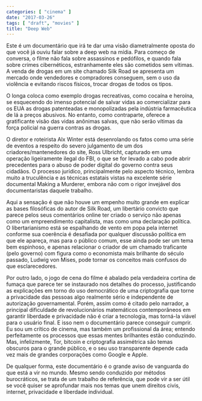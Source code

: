 ```yaml
---
categories: [ "cinema" ]
date: "2017-03-26"
tags: [ "draft", "movies" ]
title: "Deep Web"
---
```

Este é um documentário que irá te dar uma visão diametralmente oposta
do que você já ouviu falar sobre a deep web na mídia. Para começo
de conversa, o filme não fala sobre assassinos e pedófilos, e quando
fala sobre crimes cibernéticos, estranhamente eles são cometidos sem
vítimas. A venda de drogas em um site chamado Silk Road se apresenta um
mercado onde vendedores e compradores conseguem, sem o uso da violência
e evitando riscos físicos, trocar drogas de todos os tipos.

O longa coloca como exemplo drogas recreativas, como cocaína e heroína,
se esquecendo do imenso potencial de salvar vidas ao comercializar
para os EUA as drogas patenteadas e monopolizadas pela indústria
farmacêutica de lá a preços abusivos. No entanto, como contraparte,
oferece a gratificante visão das vidas anônimas salvas, que não serão
vítimas da força policial na guerra contras as drogas.

O diretor e roteirista Alx Winter está desenrolando os fatos
como uma série de eventos a respeito do severo julgamento de um
dos criadores/mantenedores do site, Ross Ulbricht, capturado em uma
operação ligeiramente ilegal do FBI, o que se for levado a cabo pode
abrir precedentes para o abuso de poder digital do governo contra seus
cidadãos. O processo jurídico, principalmente pelo aspecto técnico,
lembra muito a truculência e as técnicas estatais vistas na excelente
série documental Making a Murderer, embora não com o rigor invejável
dos documentaristas daquele trabalho.

Aqui a sensação é que não houve um empenho muito grande em explicar
as bases filosóficas do autor de Silk Road, um libertário convicto
que parece pelos seus comentários online ter criado o serviço não
apenas como um empreendimento capitalista, mas como uma declaração
política. O libertarianismo está se espalhando de vento em popa pela
internet conforme sua coerência é desafiada por qualquer discussão
política em que ele apareça, mas para o público comum, esse ainda pode
ser um tema bem espinhoso, e apenas relacionar o criador de um chamado
traficante (pelo governo) com figura como o economista mais brilhante
do século passado, Ludwig von Mises, pode tornar os conceitos mais
confusos do que esclarecedores.

Por outro lado, o jogo de cena do filme é abalado pela verdadeira
cortina de fumaça que parece ter se instaurado nos detalhes do processo,
justificando as explicações em torno do uso democrático de uma
criptografia que torne a privacidade das pessoas algo realmente sério e
independente de autorização governamental. Porém, assim como é citado
pelo narrador, a principal dificuldade de revolucionários matemáticos
contemporâneos em garantir liberdade e privacidade não é criar a
tecnologia, mas torná-la viável para o usuário final. E isso nem o
documentário parece conseguir cumprir. Eu sou um crítico de cinema,
mas também um profissional da área; entendo perfeitamente os processos
que essas mentes brilhantes estão conduzindo. Mas, infelizmente, Tor,
bitcoin e criptografia assimétrica são temas obscuros para o grande
público, e o seu uso transparente depende cada vez mais de grandes
corporações como Google e Apple.

De qualquer forma, este documentário é o grande aviso de vanguarda
do que está a vir no mundo. Mesmo sendo conduzido por métodos
burocráticos, se trata de um trabalho de referência, que pode vir a
ser útil se você quiser se aprofundar mais nos temas que unem direitos
civis, internet, privacidade e liberdade individual.
